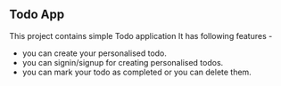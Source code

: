 ## Todo App 

This project contains simple Todo application
It has following features -
- you can create your personalised todo.
- you can signin/signup for creating personalised todos.
- you can mark your todo as completed or you can delete them.
